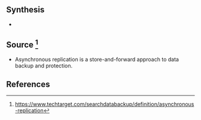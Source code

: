 ## Synthesis
- 
## Source [^1]
- Asynchronous replication is a store-and-forward approach to data backup and protection.
## References

[^1]: https://www.techtarget.com/searchdatabackup/definition/asynchronous-replication